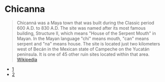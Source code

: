 # Chicanna

> Chicanná was a Maya town that was built during the Classic period 600 A.D. to 830 A.D. The site was named after its most famous building, Structure II, which means "House of the Serpent Mouth" in Mayan. In the Mayan language "chi" means mouth, "can" means serpent and "na" means house. The site is located just two kilometers west of Becán in the Mexican state of Campeche on the Yucatán peninsula. It is one of 45 other ruin sites located within that area. [Wikipedia](https://en.wikipedia.org/wiki/Chicann%C3%A1)


- [1](https://software.intel.com/en-us/articles/iot-reference-implementation-face-access-control?elqTrackId=c5adda9eae774bd68d63409404dff28c&elqTrack=true)
- [2](https://github.com/intel-iot-devkit/reference-implementation/tree/master/face-access-control)